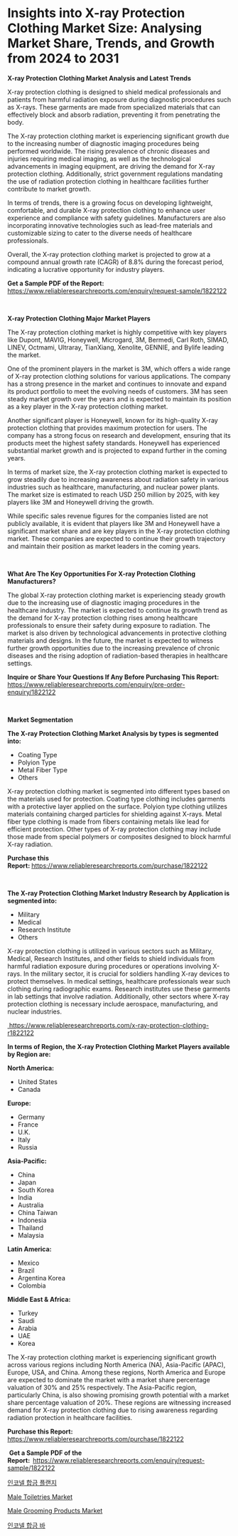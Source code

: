 <p><h1>Insights into X-ray Protection Clothing Market Size: Analysing Market Share, Trends, and Growth from 2024 to 2031</h1></p><p><strong>X-ray Protection Clothing Market Analysis and Latest Trends</strong></p>
<p><p>X-ray protection clothing is designed to shield medical professionals and patients from harmful radiation exposure during diagnostic procedures such as X-rays. These garments are made from specialized materials that can effectively block and absorb radiation, preventing it from penetrating the body.</p><p>The X-ray protection clothing market is experiencing significant growth due to the increasing number of diagnostic imaging procedures being performed worldwide. The rising prevalence of chronic diseases and injuries requiring medical imaging, as well as the technological advancements in imaging equipment, are driving the demand for X-ray protection clothing. Additionally, strict government regulations mandating the use of radiation protection clothing in healthcare facilities further contribute to market growth.</p><p>In terms of trends, there is a growing focus on developing lightweight, comfortable, and durable X-ray protection clothing to enhance user experience and compliance with safety guidelines. Manufacturers are also incorporating innovative technologies such as lead-free materials and customizable sizing to cater to the diverse needs of healthcare professionals.</p><p>Overall, the X-ray protection clothing market is projected to grow at a compound annual growth rate (CAGR) of 8.8% during the forecast period, indicating a lucrative opportunity for industry players.</p></p>
<p><strong>Get a Sample PDF of the Report:&nbsp;</strong> <a href="https://www.reliableresearchreports.com/enquiry/request-sample/1822122">https://www.reliableresearchreports.com/enquiry/request-sample/1822122</a></p>
<p>&nbsp;</p>
<p><strong>X-ray Protection Clothing Major Market Players</strong></p>
<p><p>The X-ray protection clothing market is highly competitive with key players like Dupont, MAVIG, Honeywell, Microgard, 3M, Bermedi, Carl Roth, SIMAD, LINEV, Octmami, Ultraray, TianXiang, Xenolite, GENNIE, and Bylife leading the market.</p><p>One of the prominent players in the market is 3M, which offers a wide range of X-ray protection clothing solutions for various applications. The company has a strong presence in the market and continues to innovate and expand its product portfolio to meet the evolving needs of customers. 3M has seen steady market growth over the years and is expected to maintain its position as a key player in the X-ray protection clothing market.</p><p>Another significant player is Honeywell, known for its high-quality X-ray protection clothing that provides maximum protection for users. The company has a strong focus on research and development, ensuring that its products meet the highest safety standards. Honeywell has experienced substantial market growth and is projected to expand further in the coming years.</p><p>In terms of market size, the X-ray protection clothing market is expected to grow steadily due to increasing awareness about radiation safety in various industries such as healthcare, manufacturing, and nuclear power plants. The market size is estimated to reach USD 250 million by 2025, with key players like 3M and Honeywell driving the growth.</p><p>While specific sales revenue figures for the companies listed are not publicly available, it is evident that players like 3M and Honeywell have a significant market share and are key players in the X-ray protection clothing market. These companies are expected to continue their growth trajectory and maintain their position as market leaders in the coming years.</p></p>
<p>&nbsp;</p>
<p><strong>What Are The Key Opportunities For X-ray Protection Clothing Manufacturers?</strong></p>
<p><p>The global X-ray protection clothing market is experiencing steady growth due to the increasing use of diagnostic imaging procedures in the healthcare industry. The market is expected to continue its growth trend as the demand for X-ray protection clothing rises among healthcare professionals to ensure their safety during exposure to radiation. The market is also driven by technological advancements in protective clothing materials and designs. In the future, the market is expected to witness further growth opportunities due to the increasing prevalence of chronic diseases and the rising adoption of radiation-based therapies in healthcare settings.</p></p>
<p><strong>Inquire or Share Your Questions If Any Before Purchasing This Report:</strong> <a href="https://www.reliableresearchreports.com/enquiry/pre-order-enquiry/1822122">https://www.reliableresearchreports.com/enquiry/pre-order-enquiry/1822122</a></p>
<p>&nbsp;</p>
<p><strong>Market Segmentation</strong></p>
<p><strong>The X-ray Protection Clothing Market Analysis by types is segmented into:</strong></p>
<p><ul><li>Coating Type</li><li>Polyion Type</li><li>Metal Fiber Type</li><li>Others</li></ul></p>
<p><p>X-ray protection clothing market is segmented into different types based on the materials used for protection. Coating type clothing includes garments with a protective layer applied on the surface. Polyion type clothing utilizes materials containing charged particles for shielding against X-rays. Metal fiber type clothing is made from fibers containing metals like lead for efficient protection. Other types of X-ray protection clothing may include those made from special polymers or composites designed to block harmful X-ray radiation.</p></p>
<p><strong>Purchase this Report:&nbsp;</strong><a href="https://www.reliableresearchreports.com/purchase/1822122">https://www.reliableresearchreports.com/purchase/1822122</a></p>
<p>&nbsp;</p>
<p><strong>The X-ray Protection Clothing Market Industry Research by Application is segmented into:</strong></p>
<p><ul><li>Military</li><li>Medical</li><li>Research Institute</li><li>Others</li></ul></p>
<p><p>X-ray protection clothing is utilized in various sectors such as Military, Medical, Research Institutes, and other fields to shield individuals from harmful radiation exposure during procedures or operations involving X-rays. In the military sector, it is crucial for soldiers handling X-ray devices to protect themselves. In medical settings, healthcare professionals wear such clothing during radiographic exams. Research institutes use these garments in lab settings that involve radiation. Additionally, other sectors where X-ray protection clothing is necessary include aerospace, manufacturing, and nuclear industries.</p></p>
<p><a href="https://www.reliableresearchreports.com/x-ray-protection-clothing-r1822122">&nbsp;https://www.reliableresearchreports.com/x-ray-protection-clothing-r1822122</a></p>
<p><strong>In terms of Region, the X-ray Protection Clothing Market Players available by Region are:</strong></p>
<p>
    <p> <strong> North America: </strong>
        <ul>
            <li>United States</li>
            <li>Canada</li>
        </ul>
        </p> 
    <p> <strong> Europe: </strong>
        <ul>
            <li>Germany</li>
            <li>France</li>
            <li>U.K.</li>
            <li>Italy</li>
            <li>Russia</li>
        </ul>
        </p> 
    <p> <strong> Asia-Pacific: </strong>
        <ul>
            <li>China</li>
            <li>Japan</li>
            <li>South Korea</li>
            <li>India</li>
            <li>Australia</li>
            <li>China Taiwan</li>
            <li>Indonesia</li>
            <li>Thailand</li>
            <li>Malaysia</li>
        </ul>
        </p> 
    <p> <strong> Latin America: </strong>
        <ul>
            <li>Mexico</li>
            <li>Brazil</li>
            <li>Argentina Korea</li>
            <li>Colombia</li>
        </ul>
        </p> 
    <p> <strong> Middle East & Africa: </strong>
        <ul>
            <li>Turkey</li>
            <li>Saudi</li>
            <li>Arabia</li>
            <li>UAE</li>
            <li>Korea</li>
        </ul>
    </p>
    </p>
<p><p>The X-ray protection clothing market is experiencing significant growth across various regions including North America (NA), Asia-Pacific (APAC), Europe, USA, and China. Among these regions, North America and Europe are expected to dominate the market with a market share percentage valuation of 30% and 25% respectively. The Asia-Pacific region, particularly China, is also showing promising growth potential with a market share percentage valuation of 20%. These regions are witnessing increased demand for X-ray protection clothing due to rising awareness regarding radiation protection in healthcare facilities.</p></p>
<p><strong>Purchase this Report: </strong><a href="https://www.reliableresearchreports.com/purchase/1822122">https://www.reliableresearchreports.com/purchase/1822122</a></p>
<p>&nbsp;<strong>Get a Sample PDF of the Report:&nbsp;&nbsp;</strong><a href="https://www.reliableresearchreports.com/enquiry/request-sample/1822122">https://www.reliableresearchreports.com/enquiry/request-sample/1822122</a></p>
<p><strong></strong></p>
<p><p><a href="https://github.com/camron674/Market-Research-Report-List-1/blob/main/2633094153311.md">인코넬 합금 플랜지</a></p><p><a href="https://github.com/mahnoor2003/Market-Research-Report-List-5/blob/main/male-toiletries-market.md">Male Toiletries Market</a></p><p><a href="https://github.com/BryceTownsendr/Market-Research-Report-List-5/blob/main/male-grooming-products-market.md">Male Grooming Products Market</a></p><p><a href="https://github.com/BrettWeberrt8767765/Market-Research-Report-List-2/blob/main/2974100153310.md">인코넬 합금 바</a></p></p>